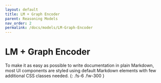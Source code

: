```yaml
---
layout: default
title: LM + Graph Encoder
parent: Reasoning Models
nav_order: 2
permalink: /docs/models/LM-Graph-Encoder
---
```


# LM + Graph Encoder

To make it as easy as possible to write documentation in plain Markdown, most UI components are styled using default Markdown elements with few additional CSS classes needed.
{: .fs-6 .fw-300 }

